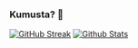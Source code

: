 ### Kumusta? 👋

<!--
**queency-koh/queency-koh** is a ✨ _special_ ✨ repository because its `README.md` (this file) appears on your GitHub profile.

Here are some ideas to get you started:

- 🔭 I’m currently working on ...
- 🌱 I’m currently learning ...
- 👯 I’m looking to collaborate on ...
- 🤔 I’m looking for help with ...
- 💬 Ask me about ...
- 📫 How to reach me: ...
- 😄 Pronouns: ...
- ⚡ Fun fact: ...
-->
[![GitHub Streak](http://github-readme-streak-stats.herokuapp.com?user=queency-koh&theme=dark)](https://git.io/streak-stats)
[![Github Stats](https://github-readme-stats.vercel.app/api?username=queency-koh)](https://github.com/queency-koh/github-readme-stats)

